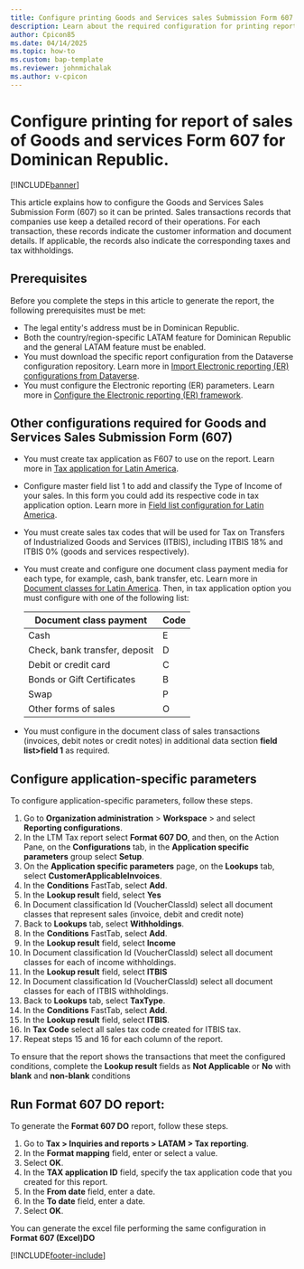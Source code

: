 ```yaml
---
title: Configure printing Goods and Services sales Submission Form 607
description: Learn about the required configuration for printing report of Goods and Services sales Submission Form 607 for the Dominican Republic 
author: Cpicon85
ms.date: 04/14/2025
ms.topic: how-to
ms.custom: bap-template
ms.reviewer: johnmichalak
ms.author: v-cpicon
---
```


# Configure printing for report of sales of Goods and services Form 607 for Dominican Republic.

[!INCLUDE[banner](../includes/banner.md)]

This article explains how to configure the Goods and Services Sales Submission Form (607) so it can be printed. Sales transactions records that companies use keep a detailed record of their operations. For each transaction, these records indicate the customer information and document details. If applicable, the records also indicate the corresponding taxes and tax withholdings.

## Prerequisites

Before you complete the steps in this article to generate the report, the following prerequisites must be met:

- The legal entity's address must be in Dominican Republic.
- Both the country/region-specific LATAM feature for Dominican Republic and the general LATAM feature must be enabled.
- You must download the specific report configuration from the Dataverse configuration repository. Learn more in [Import Electronic reporting (ER) configurations from Dataverse](../global/workspace/gsw-import-er-config-dataverse.md). 
- You must configure the Electronic reporting (ER) parameters. Learn more in [Configure the Electronic reporting (ER) framework](/dynamics365/fin-ops-core/dev-itpro/analytics/electronic-reporting-er-configure-parameters).

## Other configurations required for Goods and Services Sales Submission Form (607)

- You must create tax application as F607 to use on the report. Learn more in [Tax application for Latin America](ltm-core-tax-application.md).
- Configure master field list 1 to add and classify the Type of Income of your sales. In this form you could add  its respective code in tax application option. Learn more in [Field list configuration for Latin America](ltm-core-field-master-lists.md).
- You must create sales tax codes that will be used for Tax on Transfers of Industrialized Goods and Services (ITBIS), including ITBIS 18% and ITBIS 0% (goods and services respectively). 
- You must create and configure one document class payment media for each type, for example, cash, bank transfer, etc. Learn more in [Document classes for Latin America](ltm-core-document-class.md). Then, in tax application option you must configure with one of the following list:
  
     |Document class payment| Code |
     |--|--|
     |Cash| E|
     |Check, bank transfer, deposit| D|
     |Debit or credit card| C|
     |Bonds or Gift Certificates|B|
     |Swap| P|
     |Other forms of sales| O|


- You must configure in the document class of sales transactions (invoices, debit notes or credit notes) in additional data section **field list>field 1** as required. 

## Configure application-specific parameters

To configure application-specific parameters, follow these steps.

1. Go to **Organization administration** > **Workspace** > and select **Reporting configurations**.
1. In the LTM Tax report select **Format 607 DO**, and then, on the Action Pane, on the **Configurations** tab, in the **Application specific parameters** group select **Setup**.
1. On the **Application specific parameters** page, on the **Lookups** tab, select **CustomerApplicableInvoices**.
1. In the **Conditions** FastTab, select **Add**.
1. In the **Lookup result** field, select **Yes**
1. In Document classification Id (VoucherClassId) select all document classes that represent sales (invoice, debit and credit note)
1. Back to **Lookups** tab, select **Withholdings**.
1. In the **Conditions** FastTab, select **Add**.
1. In the **Lookup result** field, select **Income** 
1. In Document classification Id (VoucherClassId) select all document classes for each of income withholdings. 
1. In the **Lookup result** field, select **ITBIS**
1. In Document classification Id (VoucherClassId) select all document classes for each of ITBIS withholdings.
1. Back to **Lookups** tab, select **TaxType**.
1. In the **Conditions** FastTab, select **Add**.
1. In the **Lookup result** field, select **ITBIS**.
1. In **Tax Code** select all sales tax code created for ITBIS tax.
1. Repeat steps 15 and 16 for each column of the report.

To ensure that the report shows the transactions that meet the configured conditions, complete the **Lookup result** fields as **Not Applicable** or **No** with **blank** and **non-blank** conditions

## Run Format 607 DO report:

To generate the **Format 607 DO** report, follow these steps.

1. Go to **Tax > Inquiries and reports > LATAM > Tax reporting**.
1. In the **Format mapping** field, enter or select a value.
1. Select **OK**.
1. In the **TAX application ID** field, specify the tax application code that you created for this report.
1. In the **From date** field, enter a date.
1. In the **To date** field, enter a date.
1. Select **OK**.
   
You can generate the excel file performing the same configuration in **Format 607 (Excel)DO**

[!INCLUDE[footer-include](../../../includes/footer-banner.md)]
